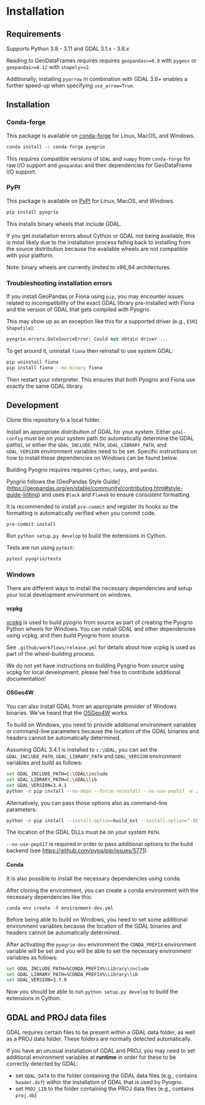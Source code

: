 # Installation

## Requirements

Supports Python 3.8 - 3.11 and GDAL 3.1.x - 3.6.x

Reading to GeoDataFrames requires requires `geopandas>=0.8` with `pygeos`
or `geopandas>=0.12` with `shapely>=2`.

Additionally, installing `pyarrow` in combination with GDAL 3.6+ enables
a further speed-up when specifying `use_arrow=True`.

## Installation

### Conda-forge

This package is available on [conda-forge](https://anaconda.org/conda-forge/pyogrio)
for Linux, MacOS, and Windows.

```bash
conda install -c conda-forge pyogrio
```

This requires compatible versions of `GDAL` and `numpy` from `conda-forge` for
raw I/O support and `geopandas` and their dependencies for GeoDataFrame
I/O support.

### PyPI

This package is available on [PyPI](https://pypi.org/project/pyogrio/) for Linux,
MacOS, and Windows.

```bash
pip install pyogrio
```

This installs binary wheels that include GDAL.

If you get installation errors about Cython or GDAL not being available, this is
most likely due to the installation process falling back to installing from the
source distribution because the available wheels are not compatible with your
platform.

Note: binary wheels are currently limited to x86_64 architectures.

### Troubleshooting installation errors

If you install GeoPandas or Fiona using `pip`, you may encounter issues related
to incompatibility of the exact GDAL library pre-installed with Fiona and the
version of GDAL that gets compiled with Pyogrio.

This may show up as an exception like this for a supported driver (e.g.,
`ESRI Shapefile`):

```Python
pyogrio.errors.DataSourceError: Could not obtain driver ...
```

To get around it, uninstall `fiona` then reinstall to use system GDAL:

```bash
pip uninstall fiona
pip install fiona --no-binary fiona
```

Then restart your interpreter. This ensures that both Pyogrio and Fiona use
exactly the same GDAL library.

## Development

Clone this repository to a local folder.

Install an appropriate distribution of GDAL for your system. Either `gdal-config` must
be on your system path (to automatically determine the GDAL paths), or either the
`GDAL_INCLUDE_PATH`, `GDAL_LIBRARY_PATH`, and `GDAL_VERSION` environment variables need
to be set. Specific instructions on how to install these dependencies on Windows can be
found below.

Building Pyogrio requires requires `Cython`, `numpy`, and `pandas`.

Pyogrio follows the [GeoPandas Style Guide]
(https://geopandas.org/en/stable/community/contributing.html#style-guide-linting)
and uses `Black` and `Flake8` to ensure consistent formatting.

It is recommended to install `pre-commit` and register its hooks so the formatting is
automatically verified when you commit code.
```
pre-commit install
```

Run `python setup.py develop` to build the extensions in Cython.

Tests are run using `pytest`:

```bash
pytest pyogrio/tests
```

### Windows

There are different ways to install the necessary dependencies and setup your local
development environment on windows.

#### vcpkg

[vcpkg](https://vcpkg.io/en/index.html) is used to build pyogrio from source
as part of creating the Pyogrio Python wheels for Windows. You can install
GDAL and other dependencies using vcpkg, and then build Pyogrio from source.

See `.github/workflows/release.yml` for details about how vcpkg is used as part
of the wheel-building process.

We do not yet have instructions on building Pyogrio from source using vcpkg for
local development; please feel free to contribute additional documentation!

#### OSGeo4W

You can also install GDAL from an appropriate provider of Windows binaries. We've heard
that the [OSGeo4W](https://trac.osgeo.org/osgeo4w/) works.

To build on Windows, you need to provide additional environment variables or
command-line parameters because the location of the GDAL binaries and headers
cannot be automatically determined.

Assuming GDAL 3.4.1 is installed to `c:\GDAL`, you can set the `GDAL_INCLUDE_PATH`,
`GDAL_LIBRARY_PATH` and `GDAL_VERSION` environment variables and build as follows:

```bash
set GDAL_INCLUDE_PATH=C:\GDAL\include
set GDAL_LIBRARY_PATH=C:\GDAL\lib
set GDAL_VERSION=3.4.1
python -m pip install --no-deps --force-reinstall --no-use-pep517 -e . -v
```

Alternatively, you can pass those options also as command-line parameters:

```bash
python -m pip install --install-option=build_ext --install-option="-IC:\GDAL\include" --install-option="-lgdal_i" --install-option="-LC:\GDAL\lib" --install-option="--gdalversion=3.4.1" --no-deps --force-reinstall --no-use-pep517 -e . -v
```

The location of the GDAL DLLs must be on your system `PATH`.

`--no-use-pep517` is required in order to pass additional options to the build
backend (see https://github.com/pypa/pip/issues/5771).

#### Conda

It is also possible to install the necessary dependencies using conda.

After cloning the environment, you can create a conda environment with the necessary
dependencies like this:
```
conda env create -f environment-dev.yml
```

Before being able to build on Windows, you need to set some additional environment
variables because the location of the GDAL binaries and headers cannot be
automatically determined.

After activating the `pyogrio-dev` environment the `CONDA_PREFIX` environment variable will
be set and you will be able to set the necessary environment variables as follows:

```bash
set GDAL_INCLUDE_PATH=%CONDA_PREFIX%\Library\include
set GDAL_LIBRARY_PATH=%CONDA_PREFIX%\Library\lib
set GDAL_VERSION=3.7.0
```

Now you should be able to run `python setup.py develop` to build the extensions in
Cython.

## GDAL and PROJ data files

GDAL requires certain files to be present within a GDAL data folder, as well
as a PROJ data folder. These folders are normally detected automatically.

If you have an unusual installation of GDAL and PROJ, you may need to set
additional environment variables at **runtime** in order for these to be
correctly detected by GDAL:

-   set `GDAL_DATA` to the folder containing the GDAL data files (e.g., contains `header.dxf`)
    within the installation of GDAL that is used by Pyogrio.
-   set `PROJ_LIB` to the folder containing the PROJ data files (e.g., contains `proj.db`)
